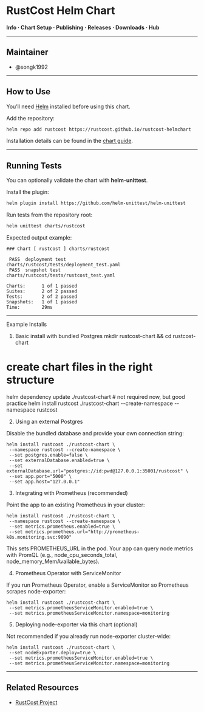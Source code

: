 # RustCost Helm Chart

**Info · Chart Setup · Publishing · Releases · Downloads · Hub**

---

## Maintainer

- @songk1992

---

## How to Use

You’ll need [Helm](https://helm.sh/docs/) installed before using this chart.

Add the repository:

```bash
helm repo add rustcost https://rustcost.github.io/rustcost-helmchart
```

Installation details can be found in the [chart guide](https://rustcost.github.io/rustcost-helm-chart).

---

## Running Tests

You can optionally validate the chart with **helm-unittest**.

Install the plugin:

```bash
helm plugin install https://github.com/helm-unittest/helm-unittest
```

Run tests from the repository root:

```bash
helm unittest charts/rustcost
```

Expected output example:

```
### Chart [ rustcost ] charts/rustcost

 PASS  deployment test            charts/rustcost/tests/deployment_test.yaml
 PASS  snapshot test              charts/rustcost/tests/rustcost_test.yaml

Charts:      1 of 1 passed
Suites:      2 of 2 passed
Tests:       2 of 2 passed
Snapshots:   1 of 1 passed
Time:        29ms
```

---

Example Installs

1. Basic install with bundled Postgres
   mkdir rustcost-chart && cd rustcost-chart

# create chart files in the right structure

helm dependency update ./rustcost-chart # not required now, but good practice
helm install rustcost ./rustcost-chart --create-namespace --namespace rustcost

2. Using an external Postgres

Disable the bundled database and provide your own connection string:

```
helm install rustcost ./rustcost-chart \
 --namespace rustcost --create-namespace \
 --set postgres.enable=false \
 --set externalDatabase.enabled=true \
 --set externalDatabase.url="postgres://id:pwd@127.0.0.1:35001/rustcost" \
 --set app.port="5000" \
 --set app.host="127.0.0.1"
```

3. Integrating with Prometheus (recommended)

Point the app to an existing Prometheus in your cluster:

```
helm install rustcost ./rustcost-chart \
 --namespace rustcost --create-namespace \
 --set metrics.prometheus.enabled=true \
 --set metrics.prometheus.url="http://prometheus-k8s.monitoring.svc:9090"
```

This sets PROMETHEUS_URL in the pod. Your app can query node metrics with PromQL (e.g., node_cpu_seconds_total, node_memory_MemAvailable_bytes).

4. Prometheus Operator with ServiceMonitor

If you run Prometheus Operator, enable a ServiceMonitor so Prometheus scrapes node-exporter:

```
helm install rustcost ./rustcost-chart \
 --set metrics.prometheusServiceMonitor.enabled=true \
 --set metrics.prometheusServiceMonitor.namespace=monitoring
```

5. Deploying node-exporter via this chart (optional)

Not recommended if you already run node-exporter cluster-wide:

```
helm install rustcost ./rustcost-chart \
 --set nodeExporter.deploy=true \
 --set metrics.prometheusServiceMonitor.enabled=true \
 --set metrics.prometheusServiceMonitor.namespace=monitoring
```

---

## Related Resources

- [RustCost Project](https://github.com/orgs/rustcost)
